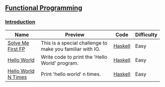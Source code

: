 ## [Functional Programming](https://www.hackerrank.com/domains/fp)

### [Introduction](https://www.hackerrank.com/domains/fp/intro)

Name | Preview | Code | Difficulty
---- | ------- | ---- | ----------
[Solve Me First FP](https://www.hackerrank.com/challenges/fp-solve-me-first)|This is a special challenge to make you familiar with IO.|[Haskell](fp-solve-me-first.hs)|Easy
[Hello World](https://www.hackerrank.com/challenges/fp-hello-world)|Write code to print the 'Hello World' program.|[Haskell](fp-hello-world.hs)|Easy
[Hello World N Times](https://www.hackerrank.com/challenges/fp-hello-world-n-times)|Print 'hello world' n times.|[Haskell](fp-hello-world-n-times.hs)|Easy

